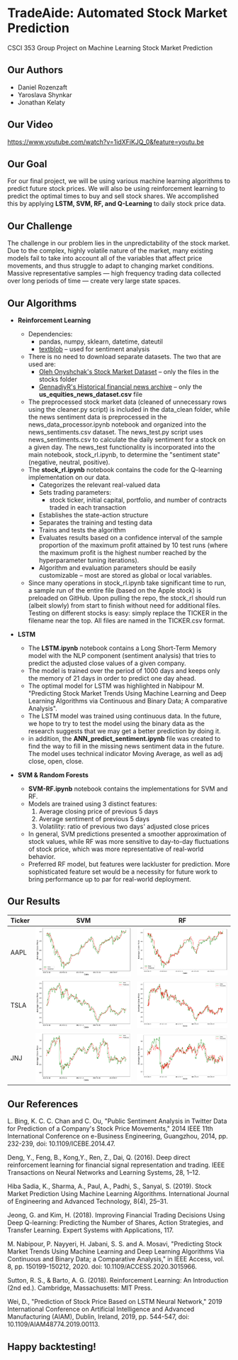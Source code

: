 <!-- <img align="right" src="img/stonks.jpg" alt="stonks" width="350"> -->

# TradeAide: Automated Stock Market Prediction
CSCI 353 Group Project on Machine Learning Stock Market Prediction

## Our Authors
- Daniel Rozenzaft
- Yaroslava Shynkar
- Jonathan Kelaty

## Our Video
https://www.youtube.com/watch?v=1idXFiKJQ_0&feature=youtu.be

## Our Goal
For our final project, we will be using various machine learning algorithms to predict future stock prices. We will also be using reinforcement learning to predict the optimal times to buy and sell stock shares. We accomplished this by applying **LSTM, SVM, RF, and Q-Learning** to daily stock price data.

## Our Challenge
The challenge in our problem lies in the unpredictability of the stock market. Due to the complex, highly volatile nature of the market, many existing models fail to take into account all of the variables that affect price movements, and thus struggle to adapt to changing market conditions. Massive representative samples — high frequency trading data collected over long periods of time — create very large state spaces.

## Our Algorithms

- **Reinforcement Learning**
  - Dependencies:
    - pandas, numpy, sklearn, datetime, dateutil
    - [textblob](https://pypi.org/project/textblob/ "TextBlob") – used for sentiment analysis
  - There is no need to download separate datasets. The two that are used are:
    - [Oleh Onyshchak's Stock Market Dataset](https://www.kaggle.com/jacksoncrow/stock-market-dataset?select=stocks "Oleh Onyshchak's Stock Market Dataset") – only the files in the stocks folder
    - [GennadiyR's Historical financial news archive](https://www.kaggle.com/gennadiyr/us-equities-news-data?select=us_equities_news_dataset.csv "GennadiyR's Historical financial news archive") – only the **us_equities_news_dataset.csv** file
  - The preprocessed stock market data (cleaned of unnecessary rows using the cleaner.py script) is included in the data_clean folder, while the news sentiment data is preprocessed in the news_data_processor.ipynb notebook and organized into the news_sentiments.csv dataset. The news_test.py script uses news_sentiments.csv to calculate the daily sentiment for a stock on a given day. The news_test functionality is incorporated into the main notebook, stock_rl.ipynb, to determine the "sentiment state" (negative, neutral, positive).
  - The **stock_rl.ipynb** notebook contains the code for the Q-learning implementation on our data.
    - Categorizes the relevant real-valued data
    - Sets trading parameters:
      - stock ticker, initial capital, portfolio, and number of contracts traded in each transaction
    - Establishes the state-action structure
    - Separates the training and testing data
    - Trains and tests the algorithm
    - Evaluates results based on a confidence interval of the sample proportion of the maximum profit attained by 10 test runs (where the maximum profit is the highest number reached by the hyperparameter tuning iterations).
    - Algorithm and evaluation parameters should be easily customizable – most are stored as global or local variables.
  - Since many operations in stock_rl.ipynb take significant time to run, a sample run of the entire file (based on the Apple stock) is preloaded on GitHub. Upon pulling the repo, the stock_rl should run (albeit slowly) from start to finish without need for additional files. Testing on different stocks is easy: simply replace the TICKER in the filename near the top. All files are named in the TICKER.csv format.

- **LSTM**
  - The **LSTM.ipynb** notebook contains a Long Short-Term Memory model with the NLP component (sentiment analysis) that tries to predict the adjusted close values of a given company.
  - The model is trained over the period of 1000 days and keeps only the memory of 21 days in order to predict one day ahead.
  - The optimal model for LSTM was highlighted in Nabipour M. "Predicting Stock Market Trends Using Machine Learning and Deep Learning Algorithms via Continuous and Binary Data; A comparative Analysis".
  - The LSTM model was trained using continuous data. In the future, we hope to try to test the model using the binary data as the research suggests that we may get a better prediction by doing it.
  -  in addition, the **ANN_predict_sentiment.ipynb** file was created to find the way to fill in the missing news sentiment data in the future. The model uses technical indicator Moving Average, as well as adj close, open, close.

- **SVM & Random Forests**
  - **SVM-RF.ipynb** notebook contains the implementations for SVM and RF.
  - Models are trained using 3 distinct features:
    1. Average closing price of previous 5 days
    3. Average sentiment of previous 5 days
    2. Volatility: ratio of previous two days' adjusted close prices
  - In general, SVM predictions presented a smoother approximation of stock values, while RF was more sensitive to day-to-day fluctuations of stock price, which was more representative of real-world behavior.
  - Preferred RF model, but features were lackluster for prediction. More sophisticated feature set would be a necessity for future work to bring performance up to par for real-world deployment.

## Our Results

 Ticker                        | SVM                            | RF
------------------------------ | ------------------------------ | ------------------------------
 AAPL                          | ![svm-aapl](/img/SVM-AAPL.png) | ![rf-aapl](/img/RF-AAPL.png)
 TSLA                          | ![svm-tsla](/img/SVM-TSLA.png) | ![rf-tsla](/img/RF-TSLA.png)
 JNJ                           | ![svm-jnj](/img/SVM-JNJ.png)   | ![rf-jnj](/img/RF-JNJ.png)

## Our References

L. Bing, K. C. C. Chan and C. Ou, "Public Sentiment Analysis in Twitter Data for Prediction of a Company's Stock Price Movements," 2014 IEEE 11th International Conference on e-Business Engineering, Guangzhou, 2014, pp. 232-239, doi: 10.1109/ICEBE.2014.47.

Deng, Y., Feng, B., Kong,Y., Ren, Z., Dai, Q. (2016). Deep direct reinforcement learning for financial signal representation and trading. IEEE Transactions on Neural Networks and Learning Systems, 28, 1–12.

Hiba Sadia, K., Sharma, A., Paul, A., Padhi, S., Sanyal, S. (2019). Stock Market Prediction Using Machine Learning Algorithms. International Journal of Engineering and Advanced Technology, 8(4), 25–31.

Jeong, G. and Kim, H. (2018). Improving Financial Trading Decisions Using Deep Q-learning: Predicting the Number of Shares, Action Strategies, and Transfer Learning. Expert Systems with Applications, 117.

M. Nabipour, P. Nayyeri, H. Jabani, S. S. and A. Mosavi, "Predicting Stock Market Trends Using Machine Learning and Deep Learning Algorithms Via Continuous and Binary Data; a Comparative Analysis," in IEEE Access, vol. 8, pp. 150199-150212, 2020. doi: 10.1109/ACCESS.2020.3015966.

Sutton, R. S., & Barto, A. G. (2018). Reinforcement Learning: An Introduction (2nd ed.). Cambridge, Massachusetts: MIT Press.

Wei, D., "Prediction of Stock Price Based on LSTM Neural Network," 2019 International Conference on Artificial Intelligence and Advanced Manufacturing (AIAM), Dublin, Ireland, 2019, pp. 544-547, doi: 10.1109/AIAM48774.2019.00113.

## Happy backtesting!
